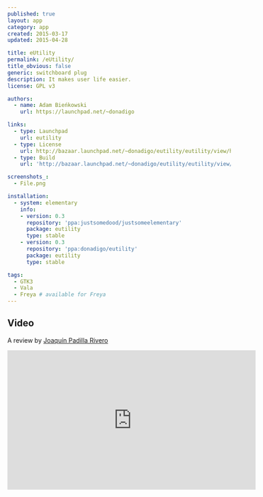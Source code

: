 ```yaml
---
published: true
layout: app
category: app
created: 2015-03-17
updated: 2015-04-28

title: eUtility
permalink: /eUtility/
title_obvious: false
generic: switchboard plug
description: It makes user life easier.
license: GPL v3

authors:
  - name: Adam Bieńkowski
    url: https://launchpad.net/~donadigo

links:
  - type: Launchpad
    url: eutility
  - type: License
    url: http://bazaar.launchpad.net/~donadigo/eutility/eutility/view/head:/COPYING
  - type: Build
    url: 'http://bazaar.launchpad.net/~donadigo/eutility/eutility/view/head:/INSTALL'

screenshots_:
  - File.png

installation:
  - system: elementary
    info:
    - version: 0.3
      repository: 'ppa:justsomedood/justsomeelementary'
      package: eutility
      type: stable
    - version: 0.3
      repository: 'ppa:donadigo/eutility'
      package: eutility
      type: stable

tags:
  - GTK3
  - Vala
  - Freya # available for Freya
---
```

## Video
A review by [Joaquín Padilla Rivero](https://www.youtube.com/channel/UC_im4PuM9ViTNjaUf2cXmgg)

<iframe width="560" height="315" src="https://www.youtube.com/embed/JajoXk45jCo" frameborder="0" allowfullscreen></iframe>
